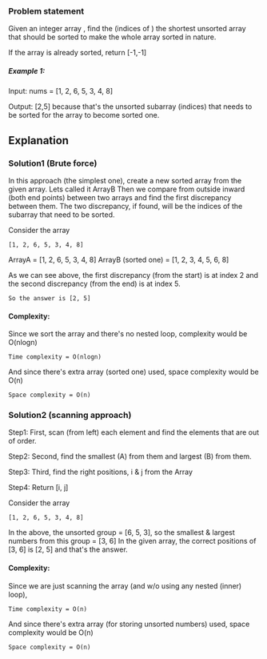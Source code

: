 ### Problem statement
Given an integer array , find the (indices of ) the shortest unsorted array that should be sorted to make the whole array sorted in nature.

If the array is already sorted, return [-1,-1]

##### Example 1:

Input: nums = [1, 2, 6, 5, 3, 4, 8]

Output: [2,5] because that's the unsorted subarray (indices) that needs to be sorted for the array to become sorted one.

## Explanation

### Solution1 (Brute force)
In this approach (the simplest one), create a new sorted array from the given array. Lets called it ArrayB
Then we compare from outside inward (both end points) between two arrays and find the first discrepancy between them. The two discrepancy, if found, will be the indices of the subarray that need to be sorted.

Consider the array

	[1, 2, 6, 5, 3, 4, 8]

ArrayA = [1, 2, 6, 5, 3, 4, 8]
ArrayB (sorted one) = [1, 2, 3, 4, 5, 6, 8]

As we can see above, the first discrepancy (from the start) is at index 2 and the second discrepancy (from the end) is at index 5.

	So the answer is [2, 5]

#### Complexity:

Since we sort the array and there's no nested loop, complexity would be O(nlogn)

	Time complexity = O(nlogn)

And since there's extra array (sorted one) used, space complexity would be O(n)

	Space complexity = O(n)

### Solution2 (scanning approach)

Step1: First, scan (from left) each element and find the elements that are out of order.

Step2: Second, find the smallest (A) from them and largest (B) from them.

Step3: Third, find the right positions, i & j from the Array

Step4: Return [i, j]

Consider the array

	[1, 2, 6, 5, 3, 4, 8]

In the above, the unsorted group = [6, 5, 3], so the smallest & largest numbers from this group = [3, 6]
In the given array, the correct positions of [3, 6] is [2, 5] and that's the answer.

#### Complexity:

Since we are just scanning the array (and w/o using any nested (inner) loop),

	Time complexity = O(n)

And since there's extra array (for storing unsorted numbers) used, space complexity would be O(n)

	Space complexity = O(n)
